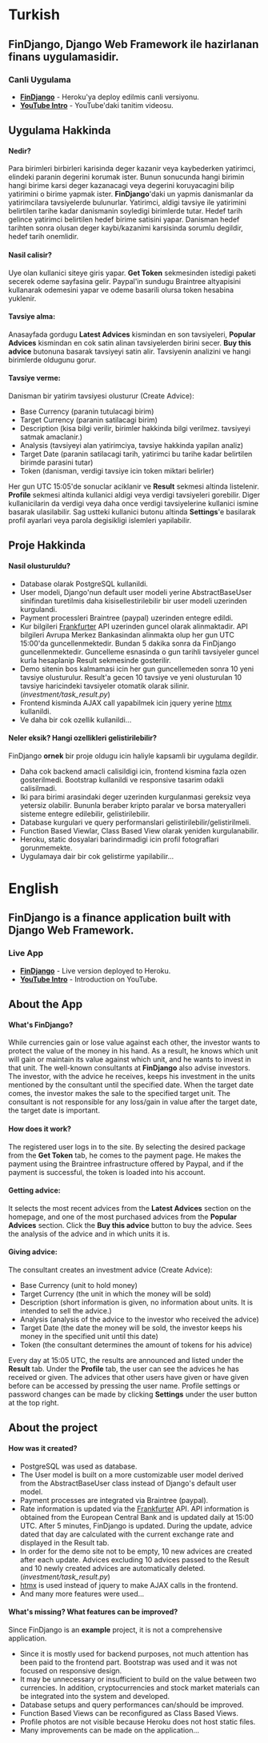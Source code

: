 # **Turkish**
## FinDjango, Django Web Framework ile hazirlanan finans uygulamasidir.
### Canli Uygulama
- [**FinDjango**](https://findjango.herokuapp.com) - Heroku'ya deploy edilmis canli versiyonu.
- [**YouTube Intro**](https://youtu.be/-IT22Q2qNAs) - YouTube'daki tanitim videosu.

## Uygulama Hakkinda
#### Nedir?
Para birimleri birbirleri karisinda deger kazanir veya kaybederken yatirimci, elindeki paranin degerini korumak ister. Bunun sonucunda hangi birimin hangi birime karsi deger kazanacagi veya degerini koruyacagini bilip yatirimini o birime yapmak ister. **FinDjango**'daki un yapmis danismanlar da yatirimcilara tavsiyelerde bulunurlar. Yatirimci, aldigi tavsiye ile yatirimini belirtilen tarihe kadar danismanin soyledigi birimlerde tutar. Hedef tarih gelince yatirimci belirtilen hedef birime satisini yapar. Danisman hedef tarihten sonra olusan deger kaybi/kazanimi karsisinda sorumlu degildir, hedef tarih onemlidir.

#### Nasil calisir?
Uye olan kullanici siteye giris yapar. **Get Token** sekmesinden istedigi paketi secerek odeme sayfasina gelir. Paypal'in sundugu Braintree altyapisini kullanarak odemesini yapar ve odeme basarili olursa token hesabina yuklenir.

#### Tavsiye alma:
Anasayfada gordugu **Latest Advices** kismindan en son tavsiyeleri, **Popular Advices** kismindan en cok satin alinan tavsiyelerden birini secer. **Buy this advice** butonuna basarak tavsiyeyi satin alir. Tavsiyenin analizini ve hangi birimlerde oldugunu gorur.

#### Tavsiye verme:
Danisman bir yatirim tavsiyesi olusturur (Create Advice):
- Base Currency (paranin tutulacagi birim)
- Target Currency (paranin satilacagi birim)
- Description (kisa bilgi verilir, birimler hakkinda bilgi verilmez. tavsiyeyi satmak amaclanir.)
- Analysis (tavsiyeyi alan yatirimciya, tavsiye hakkinda yapilan analiz)
- Target Date (paranin satilacagi tarih, yatirimci bu tarihe kadar belirtilen birimde parasini tutar)
- Token (danisman, verdigi tavsiye icin token miktari belirler)

Her gun UTC 15:05'de sonuclar aciklanir ve **Result** sekmesi altinda listelenir. **Profile** sekmesi altinda kullanici aldigi veya verdigi tavsiyeleri gorebilir. Diger kullanicilarin da verdigi veya daha once verdigi tavsiyelerine kullanici ismine basarak ulasilabilir. 
Sag ustteki kullanici butonu altinda **Settings**'e basilarak profil ayarlari veya parola degisikligi islemleri yapilabilir.

## Proje Hakkinda
#### Nasil olusturuldu?
- Database olarak PostgreSQL kullanildi.
- User modeli, Django'nun default user modeli yerine AbstractBaseUser sinifindan turetilmis daha kisisellestirilebilir bir user modeli uzerinden kurgulandi. 
- Payment processleri Braintree (paypal) uzerinden entegre edildi.
- Kur bilgileri [Frankfurter](https://www.frankfurter.app/) API uzerinden guncel olarak alinmaktadir. API bilgileri Avrupa Merkez Bankasindan alinmakta olup her gun UTC 15:00'da guncellenmektedir. Bundan 5 dakika sonra da FinDjango guncellenmektedir. Guncelleme esnasinda o gun tarihli tavsiyeler guncel kurla hesaplanip Result sekmesinde gosterilir. 
- Demo sitenin bos kalmamasi icin her gun guncellemeden sonra 10 yeni tavsiye olusturulur. Result'a gecen 10 tavsiye ve yeni olusturulan 10 tavsiye haricindeki tavsiyeler otomatik olarak silinir.  (*investment/task_result.py*)
- Frontend kisminda AJAX call yapabilmek icin jquery yerine [htmx](https://htmx.org/) kullanildi.
- Ve daha bir cok ozellik kullanildi...


#### Neler eksik? Hangi ozellikleri gelistirilebilir?
FinDjango **ornek** bir proje oldugu icin haliyle kapsamli bir uygulama degildir. 
- Daha cok backend amacli calisildigi icin, frontend kismina fazla ozen gosterilmedi. Bootstrap kullanildi ve responsive tasarim odakli calisilmadi.
- Iki para birimi arasindaki deger uzerinden kurgulanmasi gereksiz veya yetersiz olabilir. Bununla beraber kripto paralar ve borsa materyalleri sisteme entegre edilebilir, gelistirilebilir.
- Database kurgulari ve query performanslari gelistirilebilir/gelistirilmeli.
- Function Based Viewlar, Class Based View olarak yeniden kurgulanabilir.
- Heroku, static dosyalari barindirmadigi icin profil fotograflari gorunmemekte.
- Uygulamaya dair bir cok gelistirme yapilabilir...

# English
## FinDjango is a finance application built with Django Web Framework.
### Live App
- [**FinDjango**](https://findjango.herokuapp.com) - Live version deployed to Heroku.
- [**YouTube Intro**](https://youtu.be/-IT22Q2qNAs) - Introduction on YouTube.

## About the App
#### What's FinDjango?
While currencies gain or lose value against each other, the investor wants to protect the value of the money in his hand. As a result, he knows which unit will gain or maintain its value against which unit, and he wants to invest in that unit. The well-known consultants at **FinDjango** also advise investors. The investor, with the advice he receives, keeps his investment in the units mentioned by the consultant until the specified date. When the target date comes, the investor makes the sale to the specified target unit. The consultant is not responsible for any loss/gain in value after the target date, the target date is important.

#### How does it work?
The registered user logs in to the site. By selecting the desired package from the **Get Token** tab, he comes to the payment page. He makes the payment using the Braintree infrastructure offered by Paypal, and if the payment is successful, the token is loaded into his account.

#### Getting advice:
It selects the most recent advices from the **Latest Advices** section on the homepage, and one of the most purchased advices from the **Popular Advices** section. Click the **Buy this advice** button to buy the advice. Sees the analysis of the advice and in which units it is.

#### Giving advice:
The consultant creates an investment advice (Create Advice):
- Base Currency (unit to hold money)
- Target Currency (the unit in which the money will be sold)
- Description (short information is given, no information about units. It is intended to sell the advice.)
- Analysis (analysis of the advice to the investor who received the advice)
- Target Date (the date the money will be sold, the investor keeps his money in the specified unit until this date)
- Token (the consultant determines the amount of tokens for his advice)

Every day at 15:05 UTC, the results are announced and listed under the **Result** tab. Under the **Profile** tab, the user can see the advices he has received or given. The advices that other users have given or have given before can be accessed by pressing the user name.
Profile settings or password changes can be made by clicking **Settings** under the user button at the top right.

## About the project
#### How was it created?
- PostgreSQL was used as database.
- The User model is built on a more customizable user model derived from the AbstractBaseUser class instead of Django's default user model.
- Payment processes are integrated via Braintree (paypal).
- Rate information is updated via the [Frankfurter](https://www.frankfurter.app/) API. API information is obtained from the European Central Bank and is updated daily at 15:00 UTC. After 5 minutes, FinDjango is updated. During the update, advice dated that day are calculated with the current exchange rate and displayed in the Result tab.
- In order for the demo site not to be empty, 10 new advices are created after each update. Advices excluding 10 advices passed to the Result and 10 newly created advices are automatically deleted. (*investment/task_result.py*)
- [htmx](https://htmx.org/) is used instead of jquery to make AJAX calls in the frontend.
- And many more features were used...


#### What's missing? What features can be improved?
Since FinDjango is an **example** project, it is not a comprehensive application.
- Since it is mostly used for backend purposes, not much attention has been paid to the frontend part. Bootstrap was used and it was not focused on responsive design.
- It may be unnecessary or insufficient to build on the value between two currencies. In addition, cryptocurrencies and stock market materials can be integrated into the system and developed.
- Database setups and query performances can/should be improved.
- Function Based Views can be reconfigured as Class Based Views.
- Profile photos are not visible because Heroku does not host static files.
- Many improvements can be made on the application...
